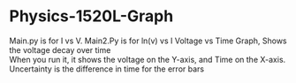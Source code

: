 # Physics-1520L-Graph
Main.py is for I vs V. Main2.Py is for ln(v) vs I 
Voltage vs Time Graph, Shows the voltage decay over time  
When you run it, it shows the voltage on the Y-axis, and Time on the X-axis.
Uncertainty is the difference in time for the error bars
